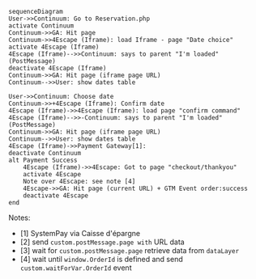 ```mermaid
sequenceDiagram
User->>Continuum: Go to Reservation.php
activate Continuum
Continuum->>GA: Hit page
Continuum->>4Escape (Iframe): load Iframe - page "Date choice"
activate 4Escape (Iframe)
4Escape (Iframe)-->>Continuum: says to parent "I'm loaded" (PostMessage)
deactivate 4Escape (Iframe)
Continuum->>GA: Hit page (iframe page URL)
Continuum-->>User: show dates table

User->>Continuum: Choose date 
Continuum->>+4Escape (Iframe): Confirm date
4Escape (Iframe)->>4Escape (Iframe): load page "confirm command"
4Escape (Iframe)-->>-Continuum: says to parent "I'm loaded" (PostMessage)
Continuum->>GA: Hit page (iframe page URL)
Continuum-->>User: show dates table
4Escape (Iframe)->>Payment Gateway[1]: 
deactivate Continuum
alt Payment Success
	4Escape (Iframe)->>4Escape: Got to page "checkout/thankyou"
	activate 4Escape
	Note over 4Escape: see note [4]
	4Escape->>GA: Hit page (current URL) + GTM Event order:success
	deactivate 4Escape
end
```

Notes:
* [1] SystemPay via Caisse d'épargne
* [2] send `custom.postMessage.page with` URL data
* [3] wait for `custom.postMessage.page` retrieve data from `dataLayer`
* [4] wait until `window.OrderId` is defined  and send `custom.waitForVar.OrderId` event
<!--stackedit_data:
eyJoaXN0b3J5IjpbMjEzMjEzODcyNSwxOTI1MzI2MjM4LDk2Mj
k5OTE1MSwtMTk1OTYwMjgzMl19
-->